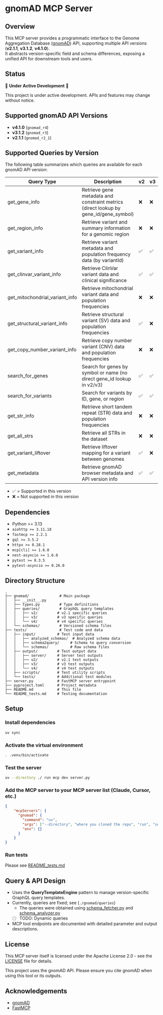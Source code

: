 # gnomAD MCP Server

## Overview

This MCP server provides a programmatic interface to the Genome Aggregation Database ([gnomAD](https://gnomad.broadinstitute.org/)) API, supporting multiple API versions (**v2.1.1**, **v3.1.2**, **v4.1.0**).  
It abstracts version-specific field and schema differences, exposing a unified API for downstream tools and users.

## Status

🚧 **Under Active Development** 🚧

This project is under active development. APIs and features may change without notice.

## Supported gnomAD API Versions

- **v4.1.0** (`gnomad_r4`)
- **v3.1.2** (`gnomad_r3`)
- **v2.1.1** (`gnomad_r2_1`)

## Supported Queries by Version

The following table summarizes which queries are available for each gnomAD API version:

| Query Type                    | Description                                                      | v2  | v3  | v4  |
|-------------------------------|------------------------------------------------------------------|-----|-----|-----|
| get_gene_info                 | Retrieve gene metadata and constraint metrics (direct lookup by gene_id/gene_symbol) | ❌  | ❌  | ✅  |
| get_region_info               | Retrieve variant and summary information for a genomic region    | ❌  | ❌  | ✅  |
| get_variant_info              | Retrieve variant metadata and population frequency data (by variantId) | ✅  | ✅  | ✅  |
| get_clinvar_variant_info      | Retrieve ClinVar variant data and clinical significance          | ✅  | ✅  | ✅  |
| get_mitochondrial_variant_info| Retrieve mitochondrial variant data and population frequencies   | ❌  | ❌  | ✅  |
| get_structural_variant_info   | Retrieve structural variant (SV) data and population frequencies | ✅  | ❌  | ✅  |
| get_copy_number_variant_info  | Retrieve copy number variant (CNV) data and population frequencies| ❌  | ❌  | ✅  |
| search_for_genes              | Search for genes by symbol or name (no direct gene_id lookup in v2/v3) | ✅  | ✅  | ✅  |
| search_for_variants           | Search for variants by ID, gene, or region                      | ✅  | ✅  | ✅  |
| get_str_info                  | Retrieve short tandem repeat (STR) data and population frequencies| ❌  | ❌  | ✅  |
| get_all_strs                  | Retrieve all STRs in the dataset                                 | ❌  | ❌  | ✅  |
| get_variant_liftover          | Retrieve liftover mapping for a variant between genomes          | ✅  | ❌  | ❌  |
| get_metadata                  | Retrieve gnomAD browser metadata and API version info            | ✅  | ✅  | ✅  |

- ✅ = Supported in this version
- ❌ = Not supported in this version

## Dependencies

- Python >= 3.13
- `aiohttp >= 3.11.18`
- `fastmcp >= 2.2.1`
- `gql >= 3.5.2`
- `httpx >= 0.28.1`
- `mcp[cli] >= 1.6.0`
- `nest-asyncio >= 1.6.0`
- `pytest >= 8.3.5`
- `pytest-asyncio >= 0.26.0`

## Directory Structure

```
.
├── gnomad/              # Main package
│   ├── __init__.py
│   ├── types.py         # Type definitions
│   ├── queries/         # GraphQL query templates
│   │   ├── v2/         # v2.1 specific queries
│   │   ├── v3/         # v3 specific queries
│   │   └── v4/         # v4 specific queries
│   └── schemas/         # Versioned schema files
├── tests/               # Test code and data
│   ├── input/          # Test input data
│   │   ├── analyzed_schemas/  # Analyzed schema data
│   │   ├── schema2query/     # Schema to query conversion
│   │   └── schemas/          # Raw schema files
│   ├── output/         # Test output data
│   │   ├── server/     # Server test outputs
│   │   ├── v2/         # v2.1 test outputs
│   │   ├── v3/         # v3 test outputs
│   │   └── v4/         # v4 test outputs
│   ├── scripts/        # Test utility scripts
│   └── tests/          # Additional test modules
├── server.py           # FastMCP server entrypoint
├── pyproject.toml      # Project metadata
├── README.md           # This file
└── README_tests.md     # Testing documentation
```

## Setup

### Install dependencies

```bash
uv sync
```

### Activate the virtual environment

```bash
. .venv/bin/activate
```

### Test the server

```bash
uv --directory ./ run mcp dev server.py
```

### Add the MCP server to your MCP server list (Claude, Cursor, etc.)

```json
{
    "mcpServers": {
      "gnomad": {
        "command": "uv",
        "args": ["--directory", "where you cloned the repo", "run", "server.py"],
        "env": {}
      }
    }
}
```


### Run tests

Please see [README_tests.md](./README_tests.md)

## Query & API Design

- Uses the **QueryTemplateEngine** pattern to manage version-specific GraphQL query templates.
- Currently, queries are fixed; see (`./gnomad/queries`)
   - The queries were obtained using [schema_fetcher.py](gnomad/schemas/schema_fetcher.py) and [schema_analyzer.py](gnomad/schemas/schema_analyzer.py)
   - [ ] TODO: Dynamic queries
- MCP tool endpoints are documented with detailed parameter and output descriptions.


## License

This MCP server itself is licensed under the Apache License 2.0 - see the [LICENSE](LICENSE) file for details.

This project uses the gnomAD API. Please ensure you cite gnomAD when using this tool or its outputs.

## Acknowledgements

- [gnomAD](https://gnomad.broadinstitute.org/)
- [FastMCP](https://github.com/jlowin/fastmcp)
